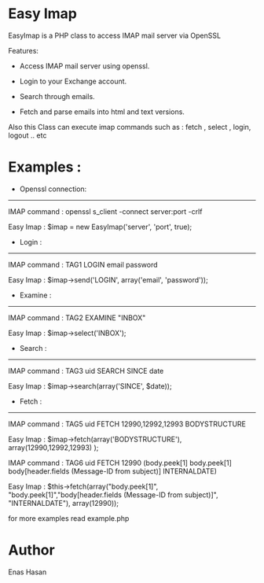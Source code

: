 Easy Imap
==========

EasyImap is a PHP class to access IMAP mail server via OpenSSL

Features:
- Access IMAP mail server using openssl.

- Login to your Exchange account.

- Search through emails.

- Fetch and parse emails into html and text versions.


Also this Class can execute imap commands such as : fetch , select , login, logout .. etc


Examples :
==========

- Openssl connection:
---------------------

  IMAP command  : openssl s_client -connect server:port -crlf

  Easy Imap : $imap = new EasyImap('server', 'port', true);

- Login :
---------
  IMAP command : TAG1 LOGIN email password

  Easy Imap : $imap->send('LOGIN', array('email', 'password'));
  
- Examine :
-----------
  IMAP command : TAG2 EXAMINE "INBOX"

  Easy Imap : $imap->select('INBOX');
  
- Search :
----------
  IMAP command : TAG3 uid SEARCH SINCE date
  
  Easy Imap : $imap->search(array('SINCE', $date));


- Fetch :
---------
  IMAP command : TAG5 uid FETCH 12990,12992,12993 BODYSTRUCTURE

  Easy Imap : $imap->fetch(array('BODYSTRUCTURE'), array(12990,12992,12993) );
  
  
  IMAP command : TAG6 uid FETCH 12990 (body.peek[1] body.peek[1] body[header.fields (Message-ID from subject)] INTERNALDATE)
  
  Easy Imap : $this->fetch(array("body.peek[1]", "body.peek[1]","body[header.fields (Message-ID from subject)]", "INTERNALDATE"), array(12990));


for more examples read example.php


Author
==========
Enas Hasan


